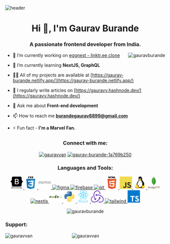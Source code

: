 ![header](https://raw.githubusercontent.com/halfrost/halfrost/master/icons/header_.png)

<h1 align="center">Hi 👋, I'm Gaurav Burande</h1>
<h3 align="center">A passionate frontend developer from India.</h3>

<p><img align="right" src="https://github-readme-stats.vercel.app/api/top-langs?username=gauravburande&show_icons=true&locale=en&layout=compact&hide=jupyter%20notebook&theme=algolia" alt="gauravburande" /></p>

- 🔭 I’m currently working on [eggnest - linktr.ee clone](https://github.com/GauravBurande/EggNest_linktr.ee_clone)

- 🌱 I’m currently learning **NextJS, GraphQL**

- 👨‍💻 All of my projects are available at [https://gaurav-burande.netlify.app/](https://gaurav-burande.netlify.app/)

- 📝 I regularly write articles on [https://gauravv.hashnode.dev/](https://gauravv.hashnode.dev/)

- 💬 Ask me about **Front-end development**

- 📫 How to reach me **burandegaurav8899@gmail.com**

- ⚡ Fun fact - **I'm a Marvel Fan.**

<h3 align="center">Connect with me:</h3>
<p align="center">
<a href="https://twitter.com/gauravvan" target="blank"><img align="center" src="https://raw.githubusercontent.com/rahuldkjain/github-profile-readme-generator/master/src/images/icons/Social/twitter.svg" alt="gauravvan" height="30" width="40" /></a>
<a href="https://linkedin.com/in/gaurav-burande-1a769b250" target="blank"><img align="center" src="https://raw.githubusercontent.com/rahuldkjain/github-profile-readme-generator/master/src/images/icons/Social/linked-in-alt.svg" alt="gaurav-burande-1a769b250" height="30" width="40" /></a>
</p>

<h3 align="center">Languages and Tools:</h3>
<p align="center"> <a href="https://getbootstrap.com" target="_blank" rel="noreferrer"> <img src="https://raw.githubusercontent.com/devicons/devicon/master/icons/bootstrap/bootstrap-plain-wordmark.svg" alt="bootstrap" width="40" height="40"/> </a> <a href="https://www.w3schools.com/css/" target="_blank" rel="noreferrer"> <img src="https://raw.githubusercontent.com/devicons/devicon/master/icons/css3/css3-original-wordmark.svg" alt="css3" width="40" height="40"/> </a> <a href="https://expressjs.com" target="_blank" rel="noreferrer"> <img src="https://raw.githubusercontent.com/devicons/devicon/master/icons/express/express-original-wordmark.svg" alt="express" width="40" height="40"/> </a> <a href="https://www.figma.com/" target="_blank" rel="noreferrer"> <img src="https://www.vectorlogo.zone/logos/figma/figma-icon.svg" alt="figma" width="40" height="40"/> </a> <a href="https://firebase.google.com/" target="_blank" rel="noreferrer"> <img src="https://www.vectorlogo.zone/logos/firebase/firebase-icon.svg" alt="firebase" width="40" height="40"/> </a> <a href="https://git-scm.com/" target="_blank" rel="noreferrer"> <img src="https://www.vectorlogo.zone/logos/git-scm/git-scm-icon.svg" alt="git" width="40" height="40"/> </a> <a href="https://www.w3.org/html/" target="_blank" rel="noreferrer"> <img src="https://raw.githubusercontent.com/devicons/devicon/master/icons/html5/html5-original-wordmark.svg" alt="html5" width="40" height="40"/> </a> <a href="https://developer.mozilla.org/en-US/docs/Web/JavaScript" target="_blank" rel="noreferrer"> <img src="https://raw.githubusercontent.com/devicons/devicon/master/icons/javascript/javascript-original.svg" alt="javascript" width="40" height="40"/> </a> <a href="https://www.linux.org/" target="_blank" rel="noreferrer"> <img src="https://raw.githubusercontent.com/devicons/devicon/master/icons/linux/linux-original.svg" alt="linux" width="40" height="40"/> </a> <a href="https://www.mongodb.com/" target="_blank" rel="noreferrer"> <img src="https://raw.githubusercontent.com/devicons/devicon/master/icons/mongodb/mongodb-original-wordmark.svg" alt="mongodb" width="40" height="40"/> </a> <a href="https://nextjs.org/" target="_blank" rel="noreferrer"> <img src="https://cdn.worldvectorlogo.com/logos/nextjs-2.svg" alt="nextjs" width="40" height="40"/> </a> <a href="https://nodejs.org" target="_blank" rel="noreferrer"> <img src="https://raw.githubusercontent.com/devicons/devicon/master/icons/nodejs/nodejs-original-wordmark.svg" alt="nodejs" width="40" height="40"/> </a> <a href="https://www.python.org" target="_blank" rel="noreferrer"> <img src="https://raw.githubusercontent.com/devicons/devicon/master/icons/python/python-original.svg" alt="python" width="40" height="40"/> </a> <a href="https://reactjs.org/" target="_blank" rel="noreferrer"> <img src="https://raw.githubusercontent.com/devicons/devicon/master/icons/react/react-original-wordmark.svg" alt="react" width="40" height="40"/> </a> <a href="https://redux.js.org" target="_blank" rel="noreferrer"> <img src="https://raw.githubusercontent.com/devicons/devicon/master/icons/redux/redux-original.svg" alt="redux" width="40" height="40"/> </a> <a href="https://tailwindcss.com/" target="_blank" rel="noreferrer"> <img src="https://www.vectorlogo.zone/logos/tailwindcss/tailwindcss-icon.svg" alt="tailwind" width="40" height="40"/> </a> <a href="https://www.typescriptlang.org/" target="_blank" rel="noreferrer"> <img src="https://raw.githubusercontent.com/devicons/devicon/master/icons/typescript/typescript-original.svg" alt="typescript" width="40" height="40"/> </a> </p>

<p align="center">&nbsp;<img align="center" src="https://github-readme-stats.vercel.app/api?username=gauravburande&show_icons=true&locale=en&card_width=500px&theme=algolia" alt="gauravburande" />&nbsp;</p>


<h3 align="left">Support:</h3>
<p><a href="https://www.buymeacoffee.com/gauravvan"> <img align="left" src="https://cdn.buymeacoffee.com/buttons/v2/default-yellow.png" height="50" width="210" alt="gauravvan" /></a><a href="https://ko-fi.com/gauravvan"> <img align="left" src="https://cdn.ko-fi.com/cdn/kofi3.png?v=3" height="50" width="210" alt="gauravvan" /></a></p><br><br>
